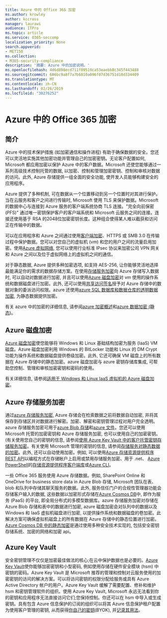 ```yaml
---
title: Azure 中的 Office 365 加密
ms.author: krowley
author: kccross
manager: laurawi
audience: ITPro
ms.topic: article
ms.service: O365-seccomp
localization_priority: None
search.appverid:
- MET150
ms.collection:
- M365-security-compliance
description: '摘要: Azure 中的加密说明。'
ms.openlocfilehash: 4d6d898ecd711f09519ca53eaebb8c345f443488
ms.sourcegitcommit: 686bc9a8f7a7b6810a096f07d36751d10d334409
ms.translationtype: MT
ms.contentlocale: zh-CN
ms.lasthandoff: 02/26/2019
ms.locfileid: "30276252"
---
```

# <a name="office-365-encryption-in-azure"></a>Azure 中的 Office 365 加密

## <a name="introduction"></a>简介
Azure 中的技术保护措施 (如加密通信和操作进程) 有助于确保数据的安全。您还可以灵活地实施其他加密功能并管理自己的加密密钥。无论客户配置如何, Microsoft 都应用加密以保护 Azure 中的客户数据。Microsoft 还使您能够通过一系列高级技术控制托管的数据, 以加密、控制和管理加密密钥、控制和审核对数据的访问。此外, Azure 存储提供一组全面的安全功能, 使开发人员能够构建安全的应用程序。

Azure 提供了多种机制, 可在数据从一个位置移动到另一个位置时对其进行保护。当在云服务和客户之间进行传输时, Microsoft 使用 TLS 来保护数据。Microsoft 的数据中心与连接到 Azure 服务的客户端系统协商 TLS 连接。"完全向前保密 (PFS)" 通过唯一密钥保护客户的客户端系统和 Microsoft 云服务之间的连接。连接还使用基于 RSA 的2048位加密密钥长度。这种组合使得某人难以截获和访问正在传输中的数据。

可以在应用程序和 Azure 之间通过使用[客户端加密](https://docs.microsoft.com/azure/storage/storage-client-side-encryption)、HTTPS 或 SMB 3.0 在传输过程中保护数据。您可以对您自己的虚拟机 (vm) 和您的用户之间的流量启用加密。使用[Azure 虚拟网络](https://azure.microsoft.com/services/virtual-network/), 您可以使用行业标准 IPsec 协议来加密公司 VPN 网关和 Azure 之间以及位于虚拟网络上的虚拟机之间的通信。

对于静态数据, Azure 提供多种加密选项, 如支持 AES-256, 让你能够灵活地选择最能满足你的需求的数据存储方案。在使用[存储服务加密](https://docs.microsoft.com/azure/storage/storage-service-encryption)向 Azure 存储写入数据时, 可以自动对数据进行加密, 并且可以使用[Azure 磁盘加密](https://docs.microsoft.com/azure/security/azure-security-disk-encryption)对 vm 使用的操作系统和数据磁盘进行加密。此外, 还可以使用[共享访问签名](https://docs.microsoft.com/azure/storage/storage-dotnet-shared-access-signature-part-1)授予对 Azure 存储中的数据对象的委派访问权限。azure 还使用[azure SQL 数据库和数据仓库的透明数据加密](https://docs.microsoft.com/sql/relational-databases/security/encryption/transparent-data-encryption-azure-sql), 为静态数据提供加密。

有关 azure 中的加密的详细信息, 请参阅[azure 加密概述](https://docs.microsoft.com/azure/security/security-azure-encryption-overview)和[azure 数据加密 (静态](https://docs.microsoft.com/azure/security/azure-security-encryption-atrest))。

## <a name="azure-disk-encryption"></a>Azure 磁盘加密
[Azure 磁盘加密](https://docs.microsoft.com/azure/security/azure-security-disk-encryption)使您能够将 Windows 和 Linux 基础结构加密为服务 (IaaS) VM 磁盘。Azure 磁盘加密利用 Windows 的 BitLocker 功能和 Linux 的 DM Crypt 功能为操作系统和数据磁盘提供卷级加密。此外, 它还可确保 VM 磁盘上的所有数据在 Azure 存储中的静态加密。azure 磁盘加密与 azure 密钥存储库集成, 可帮助您控制、管理和审核加密密钥和密码的使用。

有关详细信息, 请参阅[适用于 Windows 和 Linux IaaS 虚拟机的 Azure 磁盘加密](https://docs.microsoft.com/azure/security/azure-security-disk-encryption)。

## <a name="azure-storage-service-encryption"></a>Azure 存储服务加密
通过[azure 存储服务加密](https://docs.microsoft.com/azure/storage/storage-service-encryption), Azure 存储会在检索数据之前将数据自动加密, 并将其保存到存储区并对数据进行解密。加密、解密和密钥管理过程对用户完全透明。azure 存储服务加密可用于[azure Blob 存储](https://azure.microsoft.com/services/storage/blobs/)和[azure 文件](https://azure.microsoft.com/services/storage/files/)。您还可以使用 Microsoft 托管的加密密钥和 Azure 存储服务加密, 也可以使用自己的加密密钥。(有关使用您自己的密钥的信息, 请参阅[使用 Azure Key Vault 中的客户托管密钥存储服务加密](https://docs.microsoft.com/azure/storage/common/storage-service-encryption-customer-managed-keys)。有关使用 Microsoft 管理的密钥的信息, 请参阅[存储服务对静态数据的加密](https://docs.microsoft.com/azure/storage/storage-service-encryption)。此外, 还可以自动使用加密。例如, 可以使用[Azure 存储资源提供程序 REST API](https://msdn.microsoft.com/library/azure/mt163683.aspx)以编程方式在存储帐户上启用或禁用存储服务加密、用于 .net、 [Azure PowerShell](https://docs.microsoft.com/powershell/azureps-cmdlets-docs)的[存储资源提供程序客户端库](https://msdn.microsoft.com/library/azure/mt131037.aspx)或[Azure CLI](https://docs.microsoft.com/azure/storage/storage-azure-cli)。

一些 Office 365 服务使用 Azure 存储数据。例如, SharePoint Online 和 OneDrive for business store data in Azure Blob 存储, Microsoft 团队在表、blob 和队列中存储其聊天服务的数据。此外, 服务信任门户的合规性管理器功能会存储客户输入的数据, 这些数据以加密形式存储在[Azure Cosmos DB](https://docs.microsoft.com/azure/cosmos-db/database-encryption-at-rest)中, 即作为服务 (PaaS) 的平台, 即全局分布式的多模型数据库。azure 存储服务加密对存储在 Azure Blob 存储和表中的数据进行加密, azure 磁盘加密会对队列中的数据以及 Windows 和 IaaS 虚拟机磁盘进行加密, 以提供操作系统和数据磁盘的卷加密。此解决方案可确保虚拟机磁盘上的所有数据在 Azure 存储中的静态位置进行加密。[Azure Cosmos DB 中的静态加密](https://docs.microsoft.com/azure/cosmos-db/database-encryption-at-rest)是通过使用多种安全技术实现的, 包括安全密钥存储系统、加密的网络和加密 api。

## <a name="azure-key-vault"></a>Azure Key Vault
安全密钥管理不仅仅是加密最佳做法的核心;在云中保护数据也是必要的。[Azure Key Vault](https://docs.microsoft.com/azure/key-vault/key-vault-whatis)使你能够加密密钥和小型密码, 例如使用存储在硬件安全模块 (hsm) 中密钥的密码。Azure Key Vault 是 Microsoft 推荐的管理和控制对云服务使用的加密密钥的访问的解决方案。可以将访问密钥的权限分配给服务或具有 Azure Active Directory 帐户的用户。Azure Key Vault 缓解了需要配置、修补和维护 hsm 和密钥管理软件的组织。使用 Azure Key Vault, Microsoft 永远无法看到你的密钥和应用程序无法直接访问它们;您保持控制。你还可以在 hsm 中导入或生成密钥。具有包含 Azure 信息保护的订阅的组织可以将其 Azure 信息保护租户配置为使用客户管理的密钥, 从而获得[你自己的密钥](https://docs.microsoft.com/information-protection/plan-design/byok-price-restrictions)(BYOK), 并[记录其用法](https://docs.microsoft.com/information-protection/deploy-use/log-analyze-usage)。
